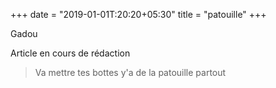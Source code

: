+++
date = "2019-01-01T:20:20+05:30"
title = "patouille"
+++

Gadou
<!--more-->
Article en cours de rédaction

> Va mettre tes bottes y'a de la patouille partout
